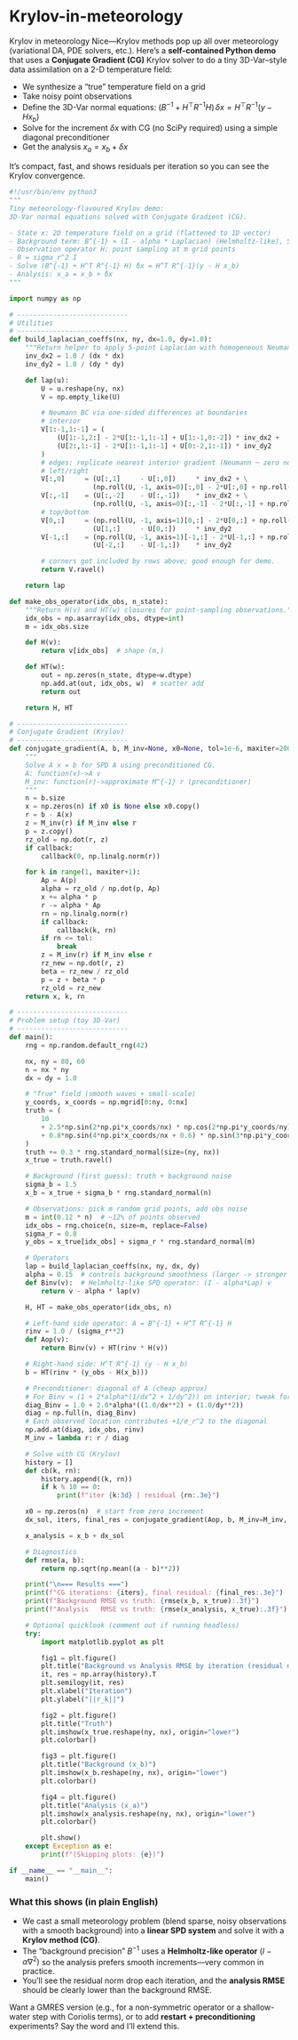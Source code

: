 # Krylov-in-meteorology
Krylov in meteorology
Nice—Krylov methods pop up all over meteorology (variational DA, PDE solvers, etc.). Here’s a **self-contained Python demo** that uses a **Conjugate Gradient (CG)** Krylov solver to do a tiny 3D-Var–style data assimilation on a 2-D temperature field:

* We synthesize a “true” temperature field on a grid
* Take noisy point observations
* Define the 3D-Var normal equations: $(B^{-1}+H^\top R^{-1}H)\,\delta x = H^\top R^{-1}(y - Hx_b)$
* Solve for the increment $\delta x$ with CG (no SciPy required) using a simple diagonal preconditioner
* Get the analysis $x_a = x_b + \delta x$

It’s compact, fast, and shows residuals per iteration so you can see the Krylov convergence.

```python
#!/usr/bin/env python3
"""
Tiny meteorology-flavoured Krylov demo:
3D-Var normal equations solved with Conjugate Gradient (CG).

- State x: 2D temperature field on a grid (flattened to 1D vector)
- Background term: B^{-1} ≈ (I - alpha * Laplacian) (Helmholtz-like), SPD
- Observation operator H: point sampling at m grid points
- R = sigma_r^2 I
- Solve (B^{-1} + H^T R^{-1} H) δx = H^T R^{-1}(y - H x_b)
- Analysis: x_a = x_b + δx
"""

import numpy as np

# ----------------------------
# Utilities
# ----------------------------
def build_laplacian_coeffs(nx, ny, dx=1.0, dy=1.0):
    """Return helper to apply 5-point Laplacian with homogeneous Neumann BCs."""
    inv_dx2 = 1.0 / (dx * dx)
    inv_dy2 = 1.0 / (dy * dy)

    def lap(u):
        U = u.reshape(ny, nx)
        V = np.empty_like(U)

        # Neumann BC via one-sided differences at boundaries
        # interior
        V[1:-1,1:-1] = (
            (U[1:-1,2:] - 2*U[1:-1,1:-1] + U[1:-1,0:-2]) * inv_dx2 +
            (U[2:,1:-1] - 2*U[1:-1,1:-1] + U[0:-2,1:-1]) * inv_dy2
        )
        # edges: replicate nearest interior gradient (Neumann ~ zero normal gradient)
        # left/right
        V[:,0]     = (U[:,1]     - U[:,0])     * inv_dx2 + \
                     (np.roll(U, -1, axis=0)[:,0] - 2*U[:,0] + np.roll(U, 1, axis=0)[:,0]) * inv_dy2
        V[:,-1]    = (U[:,-2]    - U[:,-1])    * inv_dx2 + \
                     (np.roll(U, -1, axis=0)[:,-1] - 2*U[:,-1] + np.roll(U, 1, axis=0)[:,-1]) * inv_dy2
        # top/bottom
        V[0,:]     = (np.roll(U, -1, axis=1)[0,:] - 2*U[0,:] + np.roll(U, 1, axis=1)[0,:]) * inv_dx2 + \
                     (U[1,:]     - U[0,:])     * inv_dy2
        V[-1,:]    = (np.roll(U, -1, axis=1)[-1,:] - 2*U[-1,:] + np.roll(U, 1, axis=1)[-1,:]) * inv_dx2 + \
                     (U[-2,:]    - U[-1,:])    * inv_dy2

        # corners got included by rows above; good enough for demo.
        return V.ravel()

    return lap

def make_obs_operator(idx_obs, n_state):
    """Return H(v) and HT(w) closures for point-sampling observations."""
    idx_obs = np.asarray(idx_obs, dtype=int)
    m = idx_obs.size

    def H(v):
        return v[idx_obs]  # shape (m,)

    def HT(w):
        out = np.zeros(n_state, dtype=w.dtype)
        np.add.at(out, idx_obs, w)  # scatter add
        return out

    return H, HT

# ----------------------------
# Conjugate Gradient (Krylov)
# ----------------------------
def conjugate_gradient(A, b, M_inv=None, x0=None, tol=1e-6, maxiter=200, callback=None):
    """
    Solve A x = b for SPD A using preconditioned CG.
    A: function(v)->A v
    M_inv: function(r)->approximate M^{-1} r (preconditioner)
    """
    n = b.size
    x = np.zeros(n) if x0 is None else x0.copy()
    r = b - A(x)
    z = M_inv(r) if M_inv else r
    p = z.copy()
    rz_old = np.dot(r, z)
    if callback:
        callback(0, np.linalg.norm(r))

    for k in range(1, maxiter+1):
        Ap = A(p)
        alpha = rz_old / np.dot(p, Ap)
        x += alpha * p
        r -= alpha * Ap
        rn = np.linalg.norm(r)
        if callback:
            callback(k, rn)
        if rn <= tol:
            break
        z = M_inv(r) if M_inv else r
        rz_new = np.dot(r, z)
        beta = rz_new / rz_old
        p = z + beta * p
        rz_old = rz_new
    return x, k, rn

# ----------------------------
# Problem setup (toy 3D-Var)
# ----------------------------
def main():
    rng = np.random.default_rng(42)

    nx, ny = 80, 60
    n = nx * ny
    dx = dy = 1.0

    # "True" field (smooth waves + small-scale)
    y_coords, x_coords = np.mgrid[0:ny, 0:nx]
    truth = (
        10
        + 2.5*np.sin(2*np.pi*x_coords/nx) * np.cos(2*np.pi*y_coords/ny)
        + 0.8*np.sin(4*np.pi*x_coords/nx + 0.6) * np.sin(3*np.pi*y_coords/ny + 1.1)
    )
    truth += 0.3 * rng.standard_normal(size=(ny, nx))
    x_true = truth.ravel()

    # Background (first guess): truth + background noise
    sigma_b = 1.5
    x_b = x_true + sigma_b * rng.standard_normal(n)

    # Observations: pick m random grid points, add obs noise
    m = int(0.12 * n)  # ~12% of points observed
    idx_obs = rng.choice(n, size=m, replace=False)
    sigma_r = 0.8
    y_obs = x_true[idx_obs] + sigma_r * rng.standard_normal(m)

    # Operators
    lap = build_laplacian_coeffs(nx, ny, dx, dy)
    alpha = 0.15  # controls background smoothness (larger -> stronger B^{-1})
    def Binv(v):  # Helmholtz-like SPD operator: (I - alpha*Lap) v
        return v - alpha * lap(v)

    H, HT = make_obs_operator(idx_obs, n)

    # Left-hand side operator: A = B^{-1} + H^T R^{-1} H
    rinv = 1.0 / (sigma_r**2)
    def Aop(v):
        return Binv(v) + HT(rinv * H(v))

    # Right-hand side: H^T R^{-1} (y - H x_b)
    b = HT(rinv * (y_obs - H(x_b)))

    # Preconditioner: diagonal of A (cheap approx)
    # For Binv ≈ (1 + 2*alpha*(1/dx^2 + 1/dy^2)) on interior; tweak for demo
    diag_Binv = 1.0 + 2.0*alpha*((1.0/dx**2) + (1.0/dy**2))
    diag = np.full(n, diag_Binv)
    # Each observed location contributes +1/σ_r^2 to the diagonal
    np.add.at(diag, idx_obs, rinv)
    M_inv = lambda r: r / diag

    # Solve with CG (Krylov)
    history = []
    def cb(k, rn):
        history.append((k, rn))
        if k % 10 == 0:
            print(f"iter {k:3d} | residual {rn:.3e}")

    x0 = np.zeros(n)  # start from zero increment
    dx_sol, iters, final_res = conjugate_gradient(Aop, b, M_inv=M_inv, x0=x0, tol=1e-6, maxiter=500, callback=cb)

    x_analysis = x_b + dx_sol

    # Diagnostics
    def rmse(a, b):
        return np.sqrt(np.mean((a - b)**2))

    print("\n=== Results ===")
    print(f"CG iterations: {iters}, final residual: {final_res:.3e}")
    print(f"Background RMSE vs truth: {rmse(x_b, x_true):.3f}")
    print(f"Analysis   RMSE vs truth: {rmse(x_analysis, x_true):.3f}")

    # Optional quicklook (comment out if running headless)
    try:
        import matplotlib.pyplot as plt

        fig1 = plt.figure()
        plt.title("Background vs Analysis RMSE by iteration (residual norm)")
        it, res = np.array(history).T
        plt.semilogy(it, res)
        plt.xlabel("Iteration")
        plt.ylabel("||r_k||")

        fig2 = plt.figure()
        plt.title("Truth")
        plt.imshow(x_true.reshape(ny, nx), origin="lower")
        plt.colorbar()

        fig3 = plt.figure()
        plt.title("Background (x_b)")
        plt.imshow(x_b.reshape(ny, nx), origin="lower")
        plt.colorbar()

        fig4 = plt.figure()
        plt.title("Analysis (x_a)")
        plt.imshow(x_analysis.reshape(ny, nx), origin="lower")
        plt.colorbar()

        plt.show()
    except Exception as e:
        print(f"(Skipping plots: {e})")

if __name__ == "__main__":
    main()
```

### What this shows (in plain English)

* We cast a small meteorology problem (blend sparse, noisy observations with a smooth background) into a **linear SPD system** and solve it with a **Krylov method (CG)**.
* The “background precision” $B^{-1}$ uses a **Helmholtz-like operator** $(I - \alpha\nabla^2)$ so the analysis prefers smooth increments—very common in practice.
* You’ll see the residual norm drop each iteration, and the **analysis RMSE** should be clearly lower than the background RMSE.

Want a GMRES version (e.g., for a non-symmetric operator or a shallow-water step with Coriolis terms), or to add **restart + preconditioning** experiments? Say the word and I’ll extend this.
